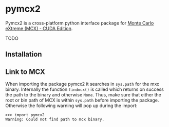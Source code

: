 # pymcx2

Pymcx2 is a cross-platform python interface package for [Monte Carlo eXtreme (MCX) - 
CUDA Edition](https://github.com/fangq/mcx).

TODO

## Installation


## Link to MCX
When importing the package pymcx2 it searches in `sys.path` for the mxc binary. 
Internally the function `findmcx()` is called which returns on success the path 
to the binary and otherwise `None`. Thus, make sure that either the root or bin
path of MCX is within `sys.path` before importing the package.
Otherwise the following warning will pop up during the import: 
```
>>> import pymcx2
Warning: Could not find path to mcx binary.
```

